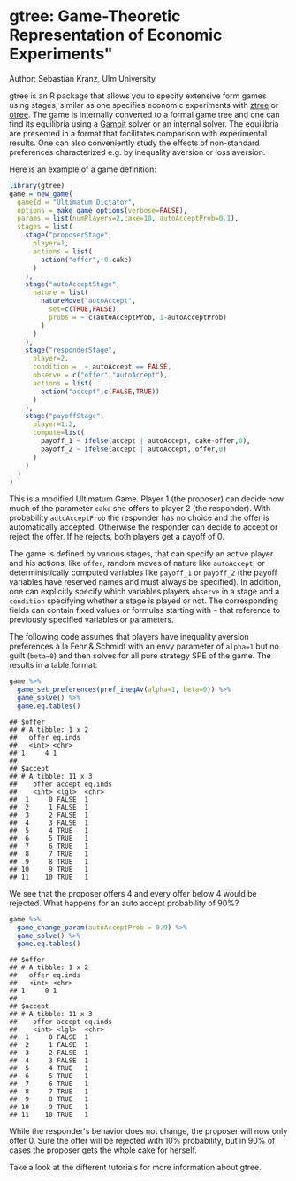 # gtree: Game-Theoretic Representation of Economic Experiments"

Author: Sebastian Kranz, Ulm University

gtree is an R package that allows you to specify extensive form games using stages, similar as one specifies economic experiments with [ztree](https://www.ztree.uzh.ch/en.html) or [otree](https://otree.readthedocs.io/en/latest/). The game is internally converted to a formal game tree and one can find its equilibria using a [Gambit](http://www.gambit-project.org/) solver or an internal solver. The equilibria are presented in a format that facilitates comparison with experimental results. One can also conveniently study the effects of non-standard preferences characterized e.g. by inequality aversion or loss aversion.

Here is an example of a game definition:

```r
library(gtree)
game = new_game(
  gameId = "Ultimatum_Dictator",
  options = make_game_options(verbose=FALSE),
  params = list(numPlayers=2,cake=10, autoAcceptProb=0.1),
  stages = list(
    stage("proposerStage",
      player=1,
      actions = list(
        action("offer",~0:cake)
      )
    ),
    stage("autoAcceptStage",
      nature = list(
        natureMove("autoAccept", 
          set=c(TRUE,FALSE),
          probs = ~ c(autoAcceptProb, 1-autoAcceptProb)
        )
      )  
    ),
    stage("responderStage",
      player=2,
      condition =  ~ autoAccept == FALSE,
      observe = c("offer","autoAccept"),
      actions = list(
        action("accept",c(FALSE,TRUE))
      )
    ),
    stage("payoffStage",
      player=1:2,
      compute=list(
        payoff_1 ~ ifelse(accept | autoAccept, cake-offer,0),
        payoff_2 ~ ifelse(accept | autoAccept, offer,0)
      )
    )
  )
)
```
This is a modified Ultimatum Game. Player 1 (the proposer) can decide how much of the parameter `cake` she offers to player 2 (the responder). With probability `autoAcceptProb` the responder has no choice and the offer is automatically accepted. Otherwise the responder can decide to accept or reject the offer. If he rejects, both players get a payoff of 0.

The game is defined by various stages, that can specify an active player and his actions, like `offer`, random moves of nature like `autoAccept`, or deterministically computed variables like `payoff_1` or `payoff_2` (the payoff variables have reserved names and must always be specified). In addition, one can explicitly specify which variables players `observe` in a stage and a `condition` specifying whether a stage is played or not. The corresponding fields can contain fixed values or formulas starting with `~` that reference to previously specified variables or parameters.

The following code assumes that players have inequality aversion preferences à la Fehr & Schmidt with an envy parameter of `alpha=1` but no guilt (`beta=0`) and then solves for all pure strategy SPE of the game. The results in a table format:


```r
game %>%
  game_set_preferences(pref_ineqAv(alpha=1, beta=0)) %>%
  game_solve() %>%
  game.eq.tables()
```

```
## $offer
## # A tibble: 1 x 2
##   offer eq.inds
##   <int> <chr>  
## 1     4 1      
## 
## $accept
## # A tibble: 11 x 3
##    offer accept eq.inds
##    <int> <lgl>  <chr>  
##  1     0 FALSE  1      
##  2     1 FALSE  1      
##  3     2 FALSE  1      
##  4     3 FALSE  1      
##  5     4 TRUE   1      
##  6     5 TRUE   1      
##  7     6 TRUE   1      
##  8     7 TRUE   1      
##  9     8 TRUE   1      
## 10     9 TRUE   1      
## 11    10 TRUE   1
```

We see that the proposer offers 4 and every offer below 4 would be rejected. What happens for an auto accept probability of 90%?


```r
game %>%
  game_change_param(autoAcceptProb = 0.9) %>%
  game_solve() %>%
  game.eq.tables()
```

```
## $offer
## # A tibble: 1 x 2
##   offer eq.inds
##   <int> <chr>  
## 1     0 1      
## 
## $accept
## # A tibble: 11 x 3
##    offer accept eq.inds
##    <int> <lgl>  <chr>  
##  1     0 FALSE  1      
##  2     1 FALSE  1      
##  3     2 FALSE  1      
##  4     3 FALSE  1      
##  5     4 TRUE   1      
##  6     5 TRUE   1      
##  7     6 TRUE   1      
##  8     7 TRUE   1      
##  9     8 TRUE   1      
## 10     9 TRUE   1      
## 11    10 TRUE   1
```

While the responder's behavior does not change, the proposer will now only offer 0. Sure the offer will be rejected with 10% probability, but in 90% of cases the proposer gets the whole cake for herself.

Take a look at the different tutorials for more information about gtree.
